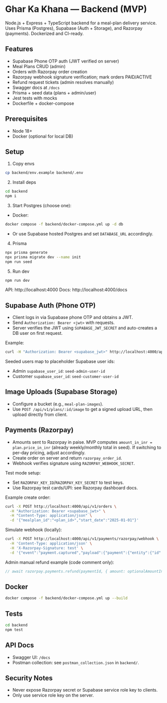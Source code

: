 # Ghar Ka Khana — Backend (MVP)

Node.js + Express + TypeScript backend for a meal-plan delivery service. Uses Prisma (Postgres), Supabase (Auth + Storage), and Razorpay (payments). Dockerized and CI-ready.

## Features
- Supabase Phone OTP auth (JWT verified on server)
- Meal Plans CRUD (admin)
- Orders with Razorpay order creation
- Razorpay webhook signature verification; mark orders PAID/ACTIVE
- Refund request tickets (admin resolves manually)
- Swagger docs at `/docs`
- Prisma + seed data (plans + admin/user)
- Jest tests with mocks
- Dockerfile + docker-compose

## Prerequisites
- Node 18+
- Docker (optional for local DB)

## Setup
1. Copy envs
```bash
cp backend/env.example backend/.env
```
2. Install deps
```bash
cd backend
npm i
```
3. Start Postgres (choose one):
- Docker:
```bash
docker compose -f backend/docker-compose.yml up -d db
```
- Or use Supabase hosted Postgres and set `DATABASE_URL` accordingly.
4. Prisma
```bash
npx prisma generate
npx prisma migrate dev --name init
npm run seed
```
5. Run dev
```bash
npm run dev
```
API: http://localhost:4000
Docs: http://localhost:4000/docs

## Supabase Auth (Phone OTP)
- Client logs in via Supabase phone OTP and obtains a JWT.
- Send `Authorization: Bearer <jwt>` with requests.
- Server verifies the JWT using `SUPABASE_JWT_SECRET` and auto-creates a DB user on first request.

Example:
```bash
curl -H "Authorization: Bearer <supabase_jwt>" http://localhost:4000/api/v1/auth/me
```

Seeded users map to placeholder Supabase user ids:
- Admin `supabase_user_id`: `seed-admin-user-id`
- Customer `supabase_user_id`: `seed-customer-user-id`

## Image Uploads (Supabase Storage)
- Configure a bucket (e.g., `meal-plan-images`).
- Use `POST /api/v1/plans/:id/image` to get a signed upload URL, then upload directly from client.

## Payments (Razorpay)
- Amounts sent to Razorpay in paise. MVP computes `amount_in_inr = plan.price_in_inr` (already weekly/monthly total in seed). If switching to per-day pricing, adjust accordingly.
- Create order on server and return `razorpay_order_id`.
- Webhook verifies signature using `RAZORPAY_WEBHOOK_SECRET`.

Test mode setup:
- Set `RAZORPAY_KEY_ID`/`RAZORPAY_KEY_SECRET` to test keys.
- Use Razorpay test cards/UPI: see Razorpay dashboard docs.

Example create order:
```bash
curl -X POST http://localhost:4000/api/v1/orders \
  -H "Authorization: Bearer <supabase_jwt>" \
  -H "Content-Type: application/json" \
  -d '{"mealplan_id":"<plan_id>","start_date":"2025-01-01"}'
```

Simulate webhook (locally):
```bash
curl -X POST http://localhost:4000/api/v1/payments/razorpay/webhook \
  -H 'Content-Type: application/json' \
  -H 'X-Razorpay-Signature: test' \
  -d '{"event":"payment.captured","payload":{"payment":{"entity":{"id":"pay_123","order_id":"rzp_order_123"}}}}'
```

Admin manual refund example (code comment only):
```ts
// await razorpay.payments.refund(paymentId, { amount: optionalAmountInPaise });
```

## Docker
```bash
docker compose -f backend/docker-compose.yml up --build
```

## Tests
```bash
cd backend
npm test
```

## API Docs
- Swagger UI: `/docs`
- Postman collection: see `postman_collection.json` in `backend/`.

## Security Notes
- Never expose Razorpay secret or Supabase service role key to clients.
- Only use service role key on the server.
